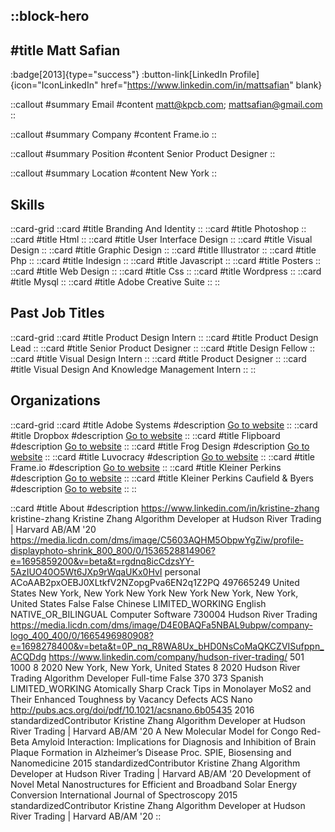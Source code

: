::block-hero
---
#title
Matt Safian
---

:badge[2013]{type="success"}
:button-link[LinkedIn Profile]{icon="IconLinkedIn" href="https://www.linkedin.com/in/mattsafian" blank}

::callout
#summary
Email
#content
matt@kpcb.com; mattsafian@gmail.com
::

::callout
#summary
Company
#content
Frame.io
::

::callout
#summary
Position
#content
Senior Product Designer
::

::callout
#summary
Location
#content
New York
::

## Skills
::card-grid
::card
#title
Branding And Identity
::
::card
#title
Photoshop
::
::card
#title
Html
::
::card
#title
User Interface Design
::
::card
#title
Visual Design
::
::card
#title
Graphic Design
::
::card
#title
Illustrator
::
::card
#title
Php
::
::card
#title
Indesign
::
::card
#title
Javascript
::
::card
#title
Posters
::
::card
#title
Web Design
::
::card
#title
Css
::
::card
#title
Wordpress
::
::card
#title
Mysql
::
::card
#title
Adobe Creative Suite
::
::

## Past Job Titles
::card-grid
::card
#title
Product Design Intern
::
::card
#title
Product Design Lead
::
::card
#title
Senior Product Designer
::
::card
#title
Design Fellow
::
::card
#title
Visual Design Intern
::
::card
#title
Product Designer
::
::card
#title
Visual Design And Knowledge Management Intern
::
::

## Organizations
::card-grid
::card
#title
Adobe Systems
#description
[Go to website](adobe.com)
::
::card
#title
Dropbox
#description
[Go to website](dropbox.com)
::
::card
#title
Flipboard
#description
[Go to website](flipboard.com)
::
::card
#title
Frog Design
#description
[Go to website](frogdesign.com)
::
::card
#title
Luvocracy
#description
[Go to website](luvocracy.com)
::
::card
#title
Frame.io
#description
[Go to website](frame.io)
::
::card
#title
Kleiner Perkins
#description
[Go to website](kleinerperkins.com)
::
::card
#title
Kleiner Perkins Caufield & Byers
#description
[Go to website](kpcb.com)
::
::

::card
#title
About
#description
https://www.linkedin.com/in/kristine-zhang kristine-zhang Kristine Zhang Algorithm Developer at Hudson River Trading | Harvard AB/AM '20 https://media.licdn.com/dms/image/C5603AQHM5ObpwYgZiw/profile-displayphoto-shrink_800_800/0/1536528814906?e=1695859200&v=beta&t=rgdnq8icCdzsYY-5AzIUO40O5Wt6JXp9rWqaUKx0HvI personal ACoAAB2pxOEBJ0XLtkfV2NZopgPva6EN2q1Z2PQ 497665249 United States New York, New York New York New York New York, New York, United States False False Chinese LIMITED_WORKING English NATIVE_OR_BILINGUAL Computer Software 730004 Hudson River Trading https://media.licdn.com/dms/image/D4E0BAQFa5NBAL9ubpw/company-logo_400_400/0/1665496980908?e=1698278400&v=beta&t=0P_nq_R8WA8Ux_bHD0NsCoMaQKCZVISufppn_ACQDdg https://www.linkedin.com/company/hudson-river-trading/ 501 1000 8 2020 New York, New York, United States 8 2020 Hudson River Trading Algorithm Developer Full-time False 370 373 Spanish LIMITED_WORKING Atomically Sharp Crack Tips in Monolayer MoS2 and Their Enhanced Toughness by Vacancy Defects ACS Nano http://pubs.acs.org/doi/pdf/10.1021/acsnano.6b05435 2016 standardizedContributor Kristine Zhang Algorithm Developer at Hudson River Trading | Harvard AB/AM '20 A New Molecular Model for Congo Red-Beta Amyloid Interaction: Implications for Diagnosis and Inhibition of Brain Plaque Formation in Alzheimer’s Disease Proc. SPIE, Biosensing and Nanomedicine 2015 standardizedContributor Kristine Zhang Algorithm Developer at Hudson River Trading | Harvard AB/AM '20 Development of Novel Metal Nanostructures for Efficient and Broadband Solar Energy Conversion International Journal of Spectroscopy 2015 standardizedContributor Kristine Zhang Algorithm Developer at Hudson River Trading | Harvard AB/AM '20
::
